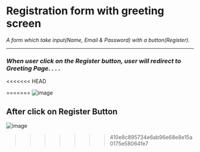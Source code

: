 # Registration form with greeting screen

*A form which take input(Name, Email & Password) with a button(Register).*
<br>
****
### *When user click on the Register button, user will redirect to Greeting Page. . . .*  
<<<<<<< HEAD


=======
![image](https://user-images.githubusercontent.com/56288174/200808612-c456f53e-e1a3-448e-b926-1dc1b6d50b09.png)
## After click on Register Button 
![image](https://user-images.githubusercontent.com/56288174/200808969-d9bf957e-e02f-40ce-84e9-f4bf6ec000d3.png)
>>>>>>> 410e8c895734e6ab96e68e8e15a0175e58064fe7
